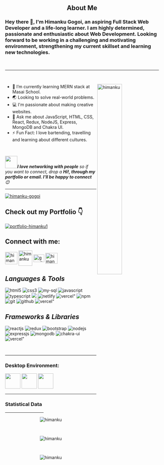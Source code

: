   <h2 align = "center"><b>About Me </b></h2>
  
 ### Hey there 👋, I'm Himanku Gogoi, an aspiring Full Stack Web Developer and a life-long learner. I am highly determined, passionate and enthusiastic about Web Development. Looking forward to be working in a challenging and motivating environment, strengthening my current skillset and learning new technologies.
<br>

---
<br>
<p><img align="right" width="40%" src="https://www.sardonyx.in/themes/images/software-development/sardonyx-softwaredevelopment001.gif" alt="himanku" /></p>

- 🌱 I’m currently learning MERN stack at Masai School. 
- 🌏 Looking to solve real-world problems.  
- 💻 I'm passionate about making creative websites.    
- 💬 Ask me about JavaScript, HTML, CSS, React, Redux, NodeJS, Express, MongoDB and Chakra UI.  
- ⚡ Fun Fact: I love bartending, travelling and learning about different cultures.
<br>
 
<img src="https://media.giphy.com/media/LnQjpWaON8nhr21vNW/giphy.gif" width="40"><em><b>I love networking with people</b> so if you want to connect, drop a <b>Hi!, through my portfolio or email. I'll be happy to connect</b> :blush:</em>

---


 
<!----------------------------------- Profile View Section ------------------------------------>

<p align="left">
    <a href="https://github.com/himanku" target="_blank">
        <img src="https://komarev.com/ghpvc/?username=himanku&label=Profile%20views&color=0e75b6&style=flat" alt="himanku-gogoi" />
    </a>
</p>
 


<!----------------------------------- Tech Stack Section ------------------------------------>
<h2 align="left">Check out my Portfolio 👇</h2>
<a href="https://himanku.github.io/"  target="_blank">
  <img align="center" src="https://img.shields.io/badge/Portfolio-18A303?style=for-the-badge&logo=ionic&logoColor=white" alt="portfolio-himanku1" />
</a>
<h2 align="left">Connect with me:</h2>
<p align="left">
<a href="https://linkedin.com/in/himankugogoi" target="_blank"><img align="center" src="https://cdn-icons-png.flaticon.com/512/174/174857.png" alt="himanku" height="40" width="40" /></a>
<a href="https://www.hackerrank.com/himankugogoi5" target="_blank"><img align="center" src="https://upload.wikimedia.org/wikipedia/commons/6/65/HackerRank_logo.png" alt="himanku" height="50" width="45" /></a>
 <a href="https:/gmail" target="blank"><img align="center" src="https://mailmeteor.com/logos/assets/PNG/Gmail_Logo_512px.png" alt="gmail-himanku" height="25" width="35" /></a>
 <a href="https://www.instagram.com/himanku_/" target="blank"><img align="center" src="https://www.freepnglogos.com/uploads/logo-ig-png/logo-ig-stunning-instagram-logo-vector-download-for-new-7.png" alt="himanku" height="35" width="40" /></a>
</p>

<h2><i>Languages & Tools</i></h2>
<p>
<img src="https://img.shields.io/badge/HTML5-E34F26?style=for-the-badge&logo=html5&logoColor=white" alt="html5" />  
<img src="https://img.shields.io/badge/CSS3-1572B6?style=for-the-badge&logo=css3&logoColor=white" alt="css3" />  
<img src="https://img.shields.io/badge/mysql-%2300f.svg?style=for-the-badge&logo=mysql&logoColor=white" alt="my-sql" />  
<img src="https://img.shields.io/badge/JavaScript-323330?style=for-the-badge&logo=javascript&logoColor=F7DF1E" alt="javascript" />  
<img src="https://img.shields.io/badge/typescript-%23007ACC.svg?style=for-the-badge&logo=typescript&logoColor=white" alt="typescript" />  
<img src="https://img.shields.io/badge/c-%2300599C.svg?style=for-the-badge&logo=c&logoColor=white" alt"C" />  
<img src="https://img.shields.io/badge/netlify-%23000000.svg?style=for-the-badge&logo=netlify&logoColor=#00C7B7" alt="netlify" />   
    <img src="https://img.shields.io/badge/vercel-%23000000.svg?style=for-the-badge&logo=vercel&logoColor=white" alt=vercel" />  
 <img src="https://img.shields.io/badge/npm-CB3837?style=for-the-badge&logo=npm&logoColor=white" alt="npm" />   
<!--     <img src="https://img.shields.io/badge/Postman-FF6C37?style=for-the-badge&logo=Postman&logoColor=white" alt="postman" />    -->
    <img src="https://img.shields.io/badge/Git-f44d27?style=for-the-badge&logo=git&logoColor=white" alt="git" />   
    <img src="https://img.shields.io/badge/GitHub-100000?style=for-the-badge&logo=github&logoColor=white" alt="github" />   
 <img src="https://img.shields.io/badge/-cypress-%23E5E5E5?style=for-the-badge&logo=cypress&logoColor=058a5e" alt=vercel" />   
 </p>
     
<h2><i>Frameworks & Libraries</i></h2>
<p>
    <img src="https://img.shields.io/badge/React-20232A?style=for-the-badge&logo=react&logoColor=61DAFB" alt="reactjs" />
    <img src="https://img.shields.io/badge/Redux-593D88?style=for-the-badge&logo=redux&logoColor=white" alt="redux" />
    <img src="https://img.shields.io/badge/Bootstrap-563D7C?style=for-the-badge&logo=bootstrap&logoColor=white" alt="bootstrap" /> 
    <img src="https://img.shields.io/badge/Node.js-339933?style=for-the-badge&logo=nodedotjs&logoColor=white" alt="nodejs" />
    <img src="https://img.shields.io/badge/Express.js-000000?style=for-the-badge&logo=express&logoColor=white" alt="expressjs" />
    <img src="https://img.shields.io/badge/MongoDB-4EA94B?style=for-the-badge&logo=mongodb&logoColor=white" alt="mongodb" />   
    <img src="https://img.shields.io/badge/Chakra%20UI-3bc7bd?style=for-the-badge&logo=chakraui&logoColor=white" alt="chakra-ui" />
    <img src="https://img.shields.io/badge/Next-black?style=for-the-badge&logo=next.js&logoColor=white" alt=vercel" /> 
    
                                                                                                                            
</p>
<br>


---

### Desktop Environment:
<code><img height="50" src="https://cdn-icons-png.flaticon.com/512/2111/2111615.png"></code>
<code><img height="50" src="https://upload.wikimedia.org/wikipedia/commons/thumb/9/9a/Visual_Studio_Code_1.35_icon.svg/2048px-Visual_Studio_Code_1.35_icon.svg.png"></code>
<code><img height="50" src="https://upload.wikimedia.org/wikipedia/commons/thumb/4/48/Windows_logo_-_2012_%28dark_blue%29.svg/2048px-Windows_logo_-_2012_%28dark_blue%29.svg.png"></code>

---


<h3>Statistical Data</h3>
 <hr width="25%">  
</div>
<p align="center"><img src="https://github-readme-himanku.vercel.app/api?username=himanku&show_icons=true&locale=en&bg_color=0d1117&text_color=ffffff&repo=convoychat&count_private=true" alt="himanku" />
</p>

<br>   

<p align = "center" ><img align="center"
    src="https://github-readme-himanku.vercel.app/api/top-langs?username=himanku&show_icons=true&locale=en&bg_color=0d1117&text_color=ffffff&layout=compact"
    alt="himanku" 
    bg_color=#808080/>
</p>

<br>

<p align="center" ><img src="https://github-readme-streak-stats.herokuapp.com/?user=himanku&theme=dark&background=0d1117&date_format=M%20j%5B%2C%20Y%5D" alt="himanku" /></p>

